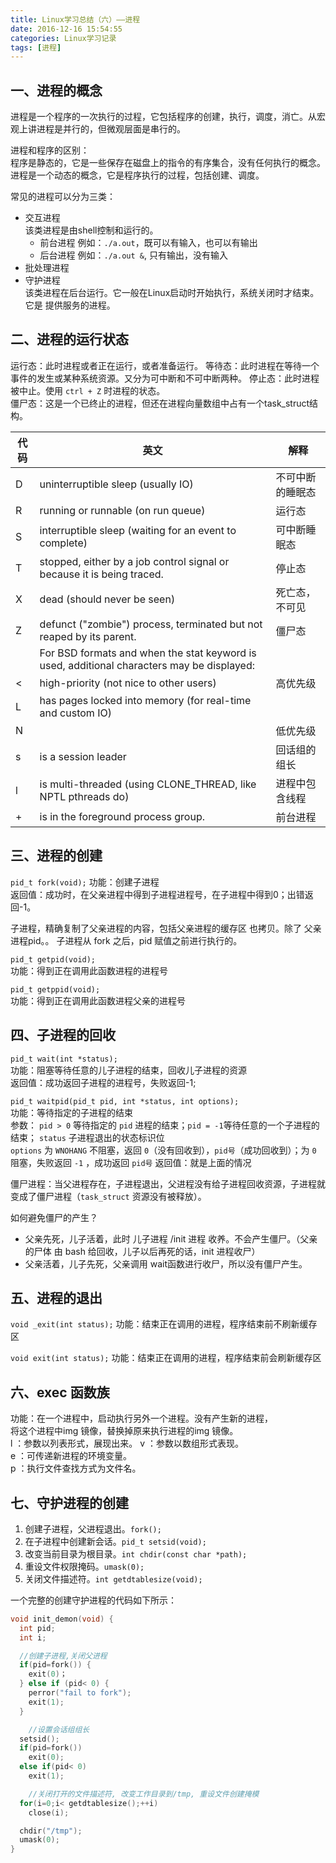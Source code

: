 ```yaml
---
title: Linux学习总结（六）——进程
date: 2016-12-16 15:54:55
categories: Linux学习记录
tags: [进程]
---
```


## 一、进程的概念      
进程是一个程序的一次执行的过程，它包括程序的创建，执行，调度，消亡。从宏观上讲进程是并行的，但微观层面是串行的。

进程和程序的区别：     
 程序是静态的，它是一些保存在磁盘上的指令的有序集合，没有任何执行的概念。     
 进程是一个动态的概念，它是程序执行的过程，包括创建、调度。
<!--more-->
常见的进程可以分为三类：
* 交互进程            
  该类进程是由shell控制和运行的。            
  * 前台进程
  例如：`./a.out`，既可以有输入，也可以有输出
  * 后台进程
  例如：`./a.out &`, 只有输出，没有输入
* 批处理进程
* 守护进程         
  该类进程在后台运行。它一般在Linux启动时开始执行，系统关闭时才结束。它是 提供服务的进程。

## 二、进程的运行状态
运行态：此时进程或者正在运行，或者准备运行。
等待态：此时进程在等待一个事件的发生或某种系统资源。又分为可中断和不可中断两种。
停止态：此时进程被中止。使用 `ctrl + Z` 时进程的状态。  
僵尸态：这是一个已终止的进程，但还在进程向量数组中占有一个task_struct结构。

|代码|英文|解释|
|----|---|----|
|D    |uninterruptible sleep (usually IO)|  不可中断的睡眠态       |
|R    |running or runnable (on run queue)  |   运行态       |
|S    |interruptible sleep (waiting for an event to complete) |可中断睡眠态       |
|T    |stopped, either by a job control signal or because it is being traced. |停止态     |  
|X    |dead (should never be seen)  |死亡态， 不可见       |
|Z    |defunct ("zombie") process, terminated but not reaped by its parent. |僵尸态|
||For BSD formats and when the stat keyword is used, additional characters may be displayed: |
|<    |high-priority (not nice to other users)  | 高优先级     |  
|L    |has pages locked into memory (for real-time and custom IO)   ||    
|N    ||低优先级       |
|s    |is a session leader   |回话组的组长       |
|l    |is multi-threaded (using CLONE_THREAD, like NPTL pthreads do)  |进程中包含线程    |   
|+    |is in the foreground process group.  |前台进程|

## 三、进程的创建
`pid_t fork(void);`
功能：创建子进程    
返回值：成功时，在父亲进程中得到子进程进程号，在子进程中得到0；出错返回-1。

子进程，精确复制了父亲进程的内容，包括父亲进程的缓存区  也拷贝。除了 父亲进程pid。。
子进程从 fork 之后，pid 赋值之前进行执行的。

`pid_t getpid(void);`     
功能：得到正在调用此函数进程的进程号

`pid_t getppid(void);`     
功能：得到正在调用此函数进程父亲的进程号

## 四、子进程的回收     
`pid_t wait(int *status);`     
功能：阻塞等待任意的儿子进程的结束，回收儿子进程的资源     
返回值：成功返回子进程的进程号，失败返回-1;

`pid_t waitpid(pid_t pid, int *status, int options);`     
功能：等待指定的子进程的结束     
参数：
  `pid > 0` 等待指定的 `pid` 进程的结束；`pid = -1`等待任意的一个子进程的结束；
  `status` 子进程退出的状态标识位            
  `options` 为 `WNOHANG` 不阻塞，返回 `0`（没有回收到），`pid号`（成功回收到）；为 `0` 阻塞，失败返回 `-1` ，成功返回 `pid号`
返回值：就是上面的情况

僵尸进程：当父进程存在，子进程退出，父进程没有给子进程回收资源，子进程就变成了僵尸进程（`task_struct` 资源没有被释放）。

如何避免僵尸的产生？     
 * 父亲先死，儿子活着，此时 儿子进程  /init 进程 收养。不会产生僵尸。（父亲的尸体 由 bash 给回收，儿子以后再死的话，init 进程收尸）
 * 父亲活着，儿子先死，父亲调用 wait函数进行收尸，所以没有僵尸产生。

## 五、进程的退出    
`void _exit(int status);`
功能：结束正在调用的进程，程序结束前不刷新缓存区

`void exit(int status);`
功能：结束正在调用的进程，程序结束前会刷新缓存区

## 六、exec 函数族      
功能：在一个进程中，启动执行另外一个进程。没有产生新的进程，            
将这个进程中img 镜像，替换掉原来执行进程的img 镜像。      
l ：参数以列表形式，展现出来。
v ：参数以数组形式表现。   
e ：可传递新进程的环境变量。   
p ：执行文件查找方式为文件名。      


## 七、守护进程的创建      
1. 创建子进程，父进程退出。`fork();`
2. 在子进程中创建新会话。`pid_t setsid(void);`
3. 改变当前目录为根目录。`int chdir(const char *path);`
4. 重设文件权限掩码。`umask(0);`
5. 关闭文件描述符。`int getdtablesize(void);`

一个完整的创建守护进程的代码如下所示：
````C
void init_demon(void) {
  int pid;
  int i;

  //创建子进程,关闭父进程
  if(pid=fork()) {
    exit(0)；
  } else if (pid< 0) {
    perror("fail to fork");
    exit(1);
  }

	//设置会话组组长
  setsid();
  if(pid=fork())
    exit(0);
  else if(pid< 0)
    exit(1);

	//关闭打开的文件描述符, 改变工作目录到/tmp, 重设文件创建掩模
  for(i=0;i< getdtablesize();++i)
    close(i);

  chdir("/tmp");
  umask(0);
}
````